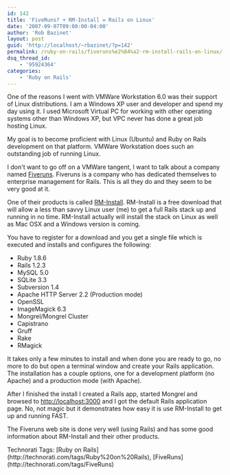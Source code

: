 ```yaml
---
id: 142
title: 'FiveRuns? + RM-Install = Rails on Linux'
date: '2007-09-07T09:00:00-04:00'
author: 'Rob Bazinet'
layout: post
guid: 'http://localhost/~rbazinet/?p=142'
permalink: /ruby-on-rails/fiveruns%e2%84%a2-rm-install-rails-on-linux/
dsq_thread_id:
    - '95924364'
categories:
    - 'Ruby on Rails'
---
```


One of the reasons I went with VMWare Workstation 6.0 was their support of Linux distributions. I am a Windows XP user and developer and spend my day using it. I used Microsoft Virtual PC for working with other operating systems other than Windows XP, but VPC never has done a great job hosting Linux.

My goal is to become proficient with Linux (Ubuntu) and Ruby on Rails development on that platform. VMWare Workstation does such an outstanding job of running Linux.

I don't want to go off on a VMWare tangent, I want to talk about a company named [Fiveruns](http://www.fiveruns.com/). Fiveruns is a company who has dedicated themselves to enterprise management for Rails. This is all they do and they seem to be very good at it.

One of their products is called [RM-Install](http://www.fiveruns.com/products/rm/install). RM-Install is a free download that will allow a less than savvy Linux user (me) to get a full Rails stack up and running in no time. RM-Install actually will install the stack on Linux as well as Mac OSX and a Windows version is coming.

You have to register for a download and you get a single file which is executed and installs and configures the following:

- Ruby 1.8.6
- Rails 1.2.3
- MySQL 5.0
- SQLite 3.3
- Subversion 1.4
- Apache HTTP Server 2.2 (Production mode)
- OpenSSL
- ImageMagick 6.3
- Mongrel/Mongrel Cluster
- Capistrano
- Gruff
- Rake
- RMagick

It takes only a few minutes to install and when done you are ready to go, no more to do but open a terminal window and create your Rails application. The installation has a couple options, one for a development platform (no Apache) and a production mode (with Apache).

After I finished the install I created a Rails app, started Mongrel and browsed to <http://localhost:3000> and I got the default Rails application page. No, not magic but it demonstrates how easy it is use RM-Install to get up and running FAST.

The Fiveruns web site is done very well (using Rails) and has some good information about RM-Install and their other products.

<div class="wlWriterSmartContent" style="display:inline;margin:0;padding:0;">Technorati Tags: [Ruby on Rails](http://technorati.com/tags/Ruby%20on%20Rails), [FiveRuns](http://technorati.com/tags/FiveRuns)</div>